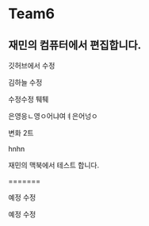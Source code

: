 # Team6

## 재민의 컴퓨터에서 편집합니다.

깃허브에서 수정

김하늘 수정

수정수정
퉤퉤



은영응ㄴ영ㅇ어냐여ㅕ은어넝ㅇ


변화 2트

hnhn

재민의 맥북에서 테스트 합니다.

=======

예정 수정


예정 수정

